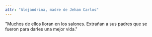 ```yaml
---
attr: "Alejandrina, madre de Jeham Carlos"
---
```

"Muchos de ellos lloran en los salones. Extrañan a sus padres que se fueron para darles una mejor vida."